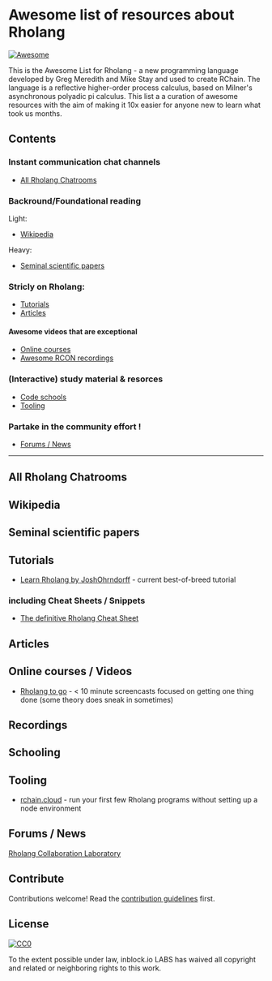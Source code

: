 # Awesome list of resources about Rholang 
[![Awesome](https://awesome.re/badge.svg)](https://awesome.re)

This is the Awesome List for Rholang - a new programming language developed by Greg Meredith and Mike Stay and used to create RChain. The language is a reflective higher-order process calculus, based on Milner's asynchronous polyadic pi calculus. This list a a curation of awesome resources with the aim of making it 10x easier for anyone new to learn what took us months.

## Contents

### Instant communication chat channels
* [All Rholang Chatrooms](#all-rholang-chatrooms)
### Backround/Foundational reading
Light:
* [Wikipedia](#wikipedia)

Heavy:
* [Seminal scientific papers](#seminal-scientific-papers)
### Stricly on Rholang: 
* [Tutorials](#tutorials)
* [Articles](#articles)
#### Awesome videos that are exceptional
* [Online courses](#online-courses)
* [Awesome RCON recordings](#recordings)
### (Interactive) study material & resorces
* [Code schools](#schooling)
* [Tooling](#tooling)
### Partake in the community effort !
* [Forums / News](#forums--news)

---

## All Rholang Chatrooms

## Wikipedia

## Seminal scientific papers

## Tutorials 
* [Learn Rholang by JoshOhrndorff](https://www.rchain.coop/learn-rholang) - current best-of-breed tutorial
### including Cheat Sheets / Snippets
* [The definitive Rholang Cheat Sheet](https://github.com/JoshOrndorff/LearnRholangByExample/tree/master/cheatSheet)

## Articles

## Online courses / Videos
* [Rholang to go](https://www.youtube.com/watch?v=8jGQBeMl7YE&list=PLDj0XyKkeYndejKjDy625DALydGEeRLX_) - < 10 minute screencasts focused on getting one thing done (some theory does sneak in sometimes)
## Recordings

## Schooling

## Tooling

* [rchain.cloud](https://www.rchain.cloud) - run your first few Rholang programs without setting up a node environment

## Forums / News

[Rholang Collaboration Laboratory](https://docs.google.com/document/d/1YnXr8zx-0Wv8mSule1GXTvs1BVayEs0wKjovC-9EMOQ/edit?usp=sharing)

## Contribute

Contributions welcome! Read the [contribution guidelines](CONTRIBUTING.md) first.

## License

[![CC0](http://mirrors.creativecommons.org/presskit/buttons/88x31/svg/cc-zero.svg)](https://creativecommons.org/publicdomain/zero/1.0/)

To the extent possible under law, inblock.io LABS has waived all copyright and related or neighboring rights to this work.
